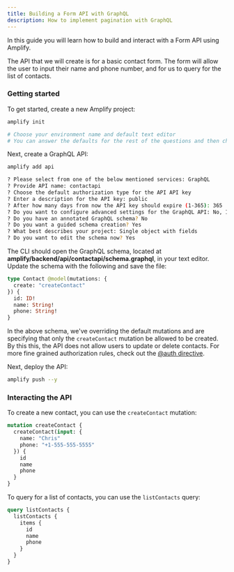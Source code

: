 ```yaml
---
title: Building a Form API with GraphQL
description: How to implement pagination with GraphQL
---
```


In this guide you will learn how to build and interact with a Form API using Amplify.

The API that we will create is for a basic contact form. The form will allow the user to input their name and phone number, and for us to query for the list of contacts.

### Getting started

To get started, create a new Amplify project:

```sh
amplify init

# Choose your environment name and default text editor
# You can answer the defaults for the rest of the questions and then choose the AWS profile you'd like to use for this project.
```

Next, create a GraphQL API:

```sh
amplify add api

? Please select from one of the below mentioned services: GraphQL
? Provide API name: contactapi
? Choose the default authorization type for the API API key
? Enter a description for the API key: public
? After how many days from now the API key should expire (1-365): 365
? Do you want to configure advanced settings for the GraphQL API: No, I am done.
? Do you have an annotated GraphQL schema? No
? Do you want a guided schema creation? Yes
? What best describes your project: Single object with fields
? Do you want to edit the schema now? Yes
```

The CLI should open the GraphQL schema, located at __amplify/backend/api/contactapi/schema.graphql__, in your text editor. Update the schema with the following and save the file:

```graphql
type Contact @model(mutations: {
  create: "createContact"
}) {
  id: ID!
  name: String!
  phone: String!
}
```

<amplify-callout>

In the above schema, we've overriding the default mutations and are specifying that only the `createContact` mutation be allowed to be created. By this this, the API does not allow users to update or delete contacts. For more fine grained authorization rules, check out the [@auth directive](~/cli/graphql-transformer/auth.md).

</amplify-callout>

Next, deploy the API:

```sh
amplify push --y
```

### Interacting the API

To create a new contact, you can use the `createContact` mutation:

```graphql
mutation createContact {
  createContact(input: {
    name: "Chris"
    phone: "+1-555-555-5555"
  }) {
    id
    name
    phone
  }
}
```

To query for a list of contacts, you can use the `listContacts` query:

```graphql
query listContacts {
  listContacts {
    items {
      id
      name
      phone
    }
  }
}
```

<inline-fragment platform="js" src="~/guides/api-graphql/fragments/js/building-a-form-api.md"></inline-fragment>
